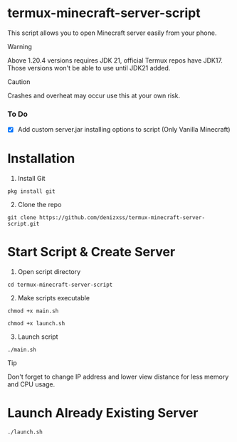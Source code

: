 # termux-minecraft-server-script
 This script allows you to open Minecraft server easily from your phone.

> [!WARNING]  
> Above 1.20.4 versions requires JDK 21, official Termux repos have JDK17. Those versions won't be able to use until JDK21 added.

> [!CAUTION]
> Crashes and overheat may occur use this at your own risk.
 

 ### To Do

- [x] Add custom server.jar installing options to script (Only Vanilla Minecraft)


# Installation
1. Install Git
 ```
 pkg install git
 ```
2. Clone the repo
```
git clone https://github.com/denizxss/termux-minecraft-server-script.git
```


# Start Script & Create Server
1. Open script directory
```
cd termux-minecraft-server-script
```
2. Make scripts executable
```
chmod +x main.sh
```

```
chmod +x launch.sh
```
3. Launch script
```
./main.sh
```
> [!TIP]
> Don't forget to change IP address and lower view distance for less memory and CPU usage.

# Launch Already Existing Server

```
./launch.sh
```

